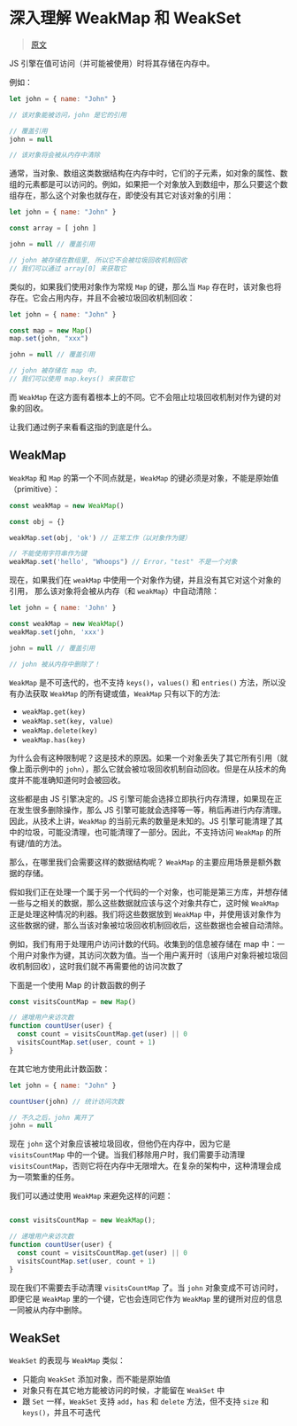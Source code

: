 # 深入理解 WeakMap 和 WeakSet
> [原文](https://juejin.cn/post/6844904112048308231)

JS 引擎在值可访问（并可能被使用）时将其存储在内存中。

例如：
```js
let john = { name: "John" }

// 该对象能被访问，john 是它的引用

// 覆盖引用
john = null

// 该对象将会被从内存中清除
```
通常，当对象、数组这类数据结构在内存中时，它们的子元素，如对象的属性、数组的元素都是可以访问的。例如，如果把一个对象放入到数组中，那么只要这个数组存在，那么这个对象也就存在，即使没有其它对该对象的引用：
```js
let john = { name: "John" }

const array = [ john ]

john = null // 覆盖引用

// john 被存储在数组里, 所以它不会被垃圾回收机制回收
// 我们可以通过 array[0] 来获取它
```
类似的，如果我们使用对象作为常规 `Map` 的键，那么当 `Map` 存在时，该对象也将存在。它会占用内存，并且不会被垃圾回收机制回收：
```js
let john = { name: "John" }

const map = new Map()
map.set(john, "xxx")

john = null // 覆盖引用

// john 被存储在 map 中，
// 我们可以使用 map.keys() 来获取它
```

而 `WeakMap` 在这方面有着根本上的不同。它不会阻止垃圾回收机制对作为键的对象的回收。

让我们通过例子来看看这指的到底是什么。

## WeakMap

`WeakMap` 和 `Map` 的第一个不同点就是，`WeakMap` 的键必须是对象，不能是原始值（primitive）：
```js
const weakMap = new WeakMap()

const obj = {}

weakMap.set(obj, 'ok') // 正常工作（以对象作为键）

// 不能使用字符串作为键
weakMap.set('hello', "Whoops") // Error，"test" 不是一个对象
```
现在，如果我们在 `weakMap` 中使用一个对象作为键，并且没有其它对这个对象的引用， 那么该对象将会被从内存（和 `weakMap`）中自动清除：

```js
let john = { name: 'John' }

const weakMap = new WeakMap()
weakMap.set(john, 'xxx')

john = null // 覆盖引用

// john 被从内存中删除了！
```
`WeakMap` 是不可迭代的，也不支持 `keys()`，`values()` 和 `entries()` 方法，所以没有办法获取 `WeakMap` 的所有键或值，`WeakMap` 只有以下的方法:
- `weakMap.get(key)`
- `weakMap.set(key, value)`
- `weakMap.delete(key)`
- `weakMap.has(key)`

为什么会有这种限制呢？这是技术的原因。如果一个对象丢失了其它所有引用（就像上面示例中的 `john`），那么它就会被垃圾回收机制自动回收。但是在从技术的角度并不能准确知道何时会被回收。

这些都是由 JS 引擎决定的。JS 引擎可能会选择立即执行内存清理，如果现在正在发生很多删除操作，那么 JS 引擎可能就会选择等一等，稍后再进行内存清理。因此，从技术上讲，`WeakMap` 的当前元素的数量是未知的。JS 引擎可能清理了其中的垃圾，可能没清理，也可能清理了一部分。因此，不支持访问 `WeakMap` 的所有键/值的方法。

那么，在哪里我们会需要这样的数据结构呢？ `WeakMap` 的主要应用场景是额外数据的存储。

假如我们正在处理一个属于另一个代码的一个对象，也可能是第三方库，并想存储一些与之相关的数据，那么这些数据就应该与这个对象共存亡，这时候 `WeakMap` 正是处理这种情况的利器。我们将这些数据放到 `WeakMap` 中，并使用该对象作为这些数据的键，那么当该对象被垃圾回收机制回收后，这些数据也会被自动清除。

例如，我们有用于处理用户访问计数的代码。收集到的信息被存储在 map 中：一个用户对象作为键，其访问次数为值。当一个用户离开时（该用户对象将被垃圾回收机制回收），这时我们就不再需要他的访问次数了

下面是一个使用 Map 的计数函数的例子

```js
const visitsCountMap = new Map()

// 递增用户来访次数
function countUser(user) {
  const count = visitsCountMap.get(user) || 0
  visitsCountMap.set(user, count + 1)
}
```
在其它地方使用此计数函数：
```js
let john = { name: "John" }

countUser(john) // 统计访问次数

// 不久之后，john 离开了
john = null
```
现在 `john` 这个对象应该被垃圾回收，但他仍在内存中，因为它是 `visitsCountMap` 中的一个键。当我们移除用户时，我们需要手动清理 `visitsCountMap`，否则它将在内存中无限增大。在复杂的架构中，这种清理会成为一项繁重的任务。

我们可以通过使用 `WeakMap` 来避免这样的问题：
```js

const visitsCountMap = new WeakMap();

// 递增用户来访次数
function countUser(user) {
  const count = visitsCountMap.get(user) || 0
  visitsCountMap.set(user, count + 1)
}
```
现在我们不需要去手动清理 `visitsCountMap` 了。当 `john` 对象变成不可访问时，即便它是 `WeakMap` 里的一个键，它也会连同它作为 `WeakMap` 里的键所对应的信息一同被从内存中删除。

## WeakSet
`WeakSet` 的表现与 `WeakMap` 类似：
- 只能向 `WeakSet` 添加对象，而不能是原始值
- 对象只有在其它地方能被访问的时候，才能留在 `WeakSet` 中
- 跟 `Set` 一样，`WeakSet` 支持 `add`，`has` 和 `delete` 方法，但不支持 `size` 和 `keys()`，并且不可迭代
